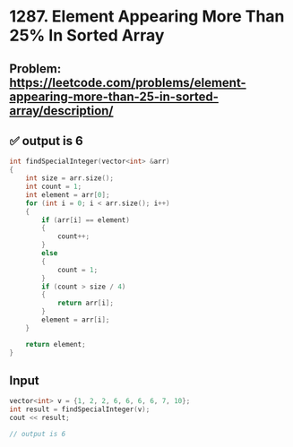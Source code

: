 # 1287. Element Appearing More Than 25% In Sorted Array

## Problem: <https://leetcode.com/problems/element-appearing-more-than-25-in-sorted-array/description/>

## ✅ output is 6

```cpp
int findSpecialInteger(vector<int> &arr)
{
    int size = arr.size();
    int count = 1;
    int element = arr[0];
    for (int i = 0; i < arr.size(); i++)
    {
        if (arr[i] == element)
        {
            count++;
        }
        else
        {
            count = 1;
        }
        if (count > size / 4)
        {
            return arr[i];
        }
        element = arr[i];
    }

    return element;
}
```

## Input

```cpp
vector<int> v = {1, 2, 2, 6, 6, 6, 6, 7, 10};
int result = findSpecialInteger(v);
cout << result;

// output is 6

```
